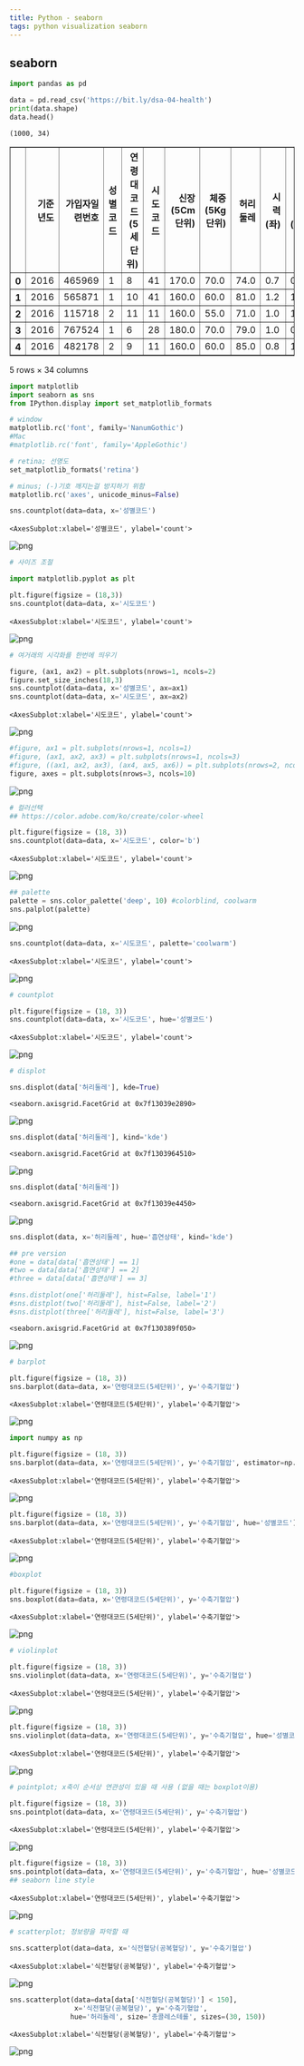```yaml
---
title: Python - seaborn
tags: python visualization seaborn
---
```


## seaborn


```python
import pandas as pd
```


```python
data = pd.read_csv('https://bit.ly/dsa-04-health')
print(data.shape)
data.head()
```

    (1000, 34)





<div>
<style scoped>
    .dataframe tbody tr th:only-of-type {
        vertical-align: middle;
    }

    .dataframe tbody tr th {
        vertical-align: top;
    }

    .dataframe thead th {
        text-align: right;
    }
</style>
<table border="1" class="dataframe">
  <thead>
    <tr style="text-align: right;">
      <th></th>
      <th>기준년도</th>
      <th>가입자일련번호</th>
      <th>성별코드</th>
      <th>연령대코드(5세단위)</th>
      <th>시도코드</th>
      <th>신장(5Cm단위)</th>
      <th>체중(5Kg단위)</th>
      <th>허리둘레</th>
      <th>시력(좌)</th>
      <th>시력(우)</th>
      <th>...</th>
      <th>감마지티피</th>
      <th>흡연상태</th>
      <th>음주여부</th>
      <th>구강검진 수검여부</th>
      <th>치아우식증유무</th>
      <th>결손치유무</th>
      <th>치아마모증유무</th>
      <th>제3대구치(사랑니)이상</th>
      <th>치석</th>
      <th>데이터공개일자</th>
    </tr>
  </thead>
  <tbody>
    <tr>
      <th>0</th>
      <td>2016</td>
      <td>465969</td>
      <td>1</td>
      <td>8</td>
      <td>41</td>
      <td>170.0</td>
      <td>70.0</td>
      <td>74.0</td>
      <td>0.7</td>
      <td>0.7</td>
      <td>...</td>
      <td>96.0</td>
      <td>3.0</td>
      <td>NaN</td>
      <td>1</td>
      <td>NaN</td>
      <td>NaN</td>
      <td>NaN</td>
      <td>NaN</td>
      <td>2.0</td>
      <td>20171219</td>
    </tr>
    <tr>
      <th>1</th>
      <td>2016</td>
      <td>565871</td>
      <td>1</td>
      <td>10</td>
      <td>41</td>
      <td>160.0</td>
      <td>60.0</td>
      <td>81.0</td>
      <td>1.2</td>
      <td>1.0</td>
      <td>...</td>
      <td>14.0</td>
      <td>1.0</td>
      <td>NaN</td>
      <td>0</td>
      <td>NaN</td>
      <td>NaN</td>
      <td>NaN</td>
      <td>NaN</td>
      <td>NaN</td>
      <td>20171219</td>
    </tr>
    <tr>
      <th>2</th>
      <td>2016</td>
      <td>115718</td>
      <td>2</td>
      <td>11</td>
      <td>11</td>
      <td>160.0</td>
      <td>55.0</td>
      <td>71.0</td>
      <td>1.0</td>
      <td>1.0</td>
      <td>...</td>
      <td>20.0</td>
      <td>1.0</td>
      <td>NaN</td>
      <td>1</td>
      <td>NaN</td>
      <td>NaN</td>
      <td>NaN</td>
      <td>NaN</td>
      <td>0.0</td>
      <td>20171219</td>
    </tr>
    <tr>
      <th>3</th>
      <td>2016</td>
      <td>767524</td>
      <td>1</td>
      <td>6</td>
      <td>28</td>
      <td>180.0</td>
      <td>70.0</td>
      <td>79.0</td>
      <td>1.0</td>
      <td>0.9</td>
      <td>...</td>
      <td>16.0</td>
      <td>1.0</td>
      <td>NaN</td>
      <td>0</td>
      <td>NaN</td>
      <td>NaN</td>
      <td>NaN</td>
      <td>NaN</td>
      <td>NaN</td>
      <td>20171219</td>
    </tr>
    <tr>
      <th>4</th>
      <td>2016</td>
      <td>482178</td>
      <td>2</td>
      <td>9</td>
      <td>11</td>
      <td>160.0</td>
      <td>60.0</td>
      <td>85.0</td>
      <td>0.8</td>
      <td>1.2</td>
      <td>...</td>
      <td>13.0</td>
      <td>1.0</td>
      <td>NaN</td>
      <td>1</td>
      <td>NaN</td>
      <td>NaN</td>
      <td>NaN</td>
      <td>NaN</td>
      <td>0.0</td>
      <td>20171219</td>
    </tr>
  </tbody>
</table>
<p>5 rows × 34 columns</p>
</div>




```python
import matplotlib
import seaborn as sns
from IPython.display import set_matplotlib_formats

# window
matplotlib.rc('font', family='NanumGothic')
#Mac
#matplotlib.rc('font', family='AppleGothic')

# retina; 선명도
set_matplotlib_formats('retina')

# minus; (-)기호 깨지는걸 방지하기 위함
matplotlib.rc('axes', unicode_minus=False)
```


```python
sns.countplot(data=data, x='성별코드')
```




    <AxesSubplot:xlabel='성별코드', ylabel='count'>




    
![png](visualization_files/visualization_4_1.png)
    



```python
# 사이즈 조절

import matplotlib.pyplot as plt

plt.figure(figsize = (18,3))
sns.countplot(data=data, x='시도코드')
```




    <AxesSubplot:xlabel='시도코드', ylabel='count'>




    
![png](visualization_files/visualization_5_1.png)
    



```python
# 여거래의 시각화를 한번에 띄우기

figure, (ax1, ax2) = plt.subplots(nrows=1, ncols=2)
figure.set_size_inches(18,3)
sns.countplot(data=data, x='성별코드', ax=ax1)
sns.countplot(data=data, x='시도코드', ax=ax2)
```




    <AxesSubplot:xlabel='시도코드', ylabel='count'>




    
![png](visualization_files/visualization_6_1.png)
    



```python
#figure, ax1 = plt.subplots(nrows=1, ncols=1)
#figure, (ax1, ax2, ax3) = plt.subplots(nrows=1, ncols=3)
#figure, ((ax1, ax2, ax3), (ax4, ax5, ax6)) = plt.subplots(nrows=2, ncols=3)
figure, axes = plt.subplots(nrows=3, ncols=10)

```


    
![png](visualization_files/visualization_7_0.png)
    



```python
# 컬러선택
## https://color.adobe.com/ko/create/color-wheel

plt.figure(figsize = (18, 3))
sns.countplot(data=data, x='시도코드', color='b')
```




    <AxesSubplot:xlabel='시도코드', ylabel='count'>




    
![png](visualization_files/visualization_8_1.png)
    



```python
## palette
palette = sns.color_palette('deep', 10) #colorblind, coolwarm
sns.palplot(palette)
```


    
![png](visualization_files/visualization_9_0.png)
    



```python
sns.countplot(data=data, x='시도코드', palette='coolwarm')
```




    <AxesSubplot:xlabel='시도코드', ylabel='count'>




    
![png](visualization_files/visualization_10_1.png)
    



```python
# countplot

plt.figure(figsize = (18, 3))
sns.countplot(data=data, x='시도코드', hue='성별코드')
```




    <AxesSubplot:xlabel='시도코드', ylabel='count'>




    
![png](visualization_files/visualization_11_1.png)
    



```python
# displot

sns.displot(data['허리둘레'], kde=True)
```




    <seaborn.axisgrid.FacetGrid at 0x7f13039e2890>




    
![png](visualization_files/visualization_12_1.png)
    



```python
sns.displot(data['허리둘레'], kind='kde')
```




    <seaborn.axisgrid.FacetGrid at 0x7f1303964510>




    
![png](visualization_files/visualization_13_1.png)
    



```python
sns.displot(data['허리둘레'])
```




    <seaborn.axisgrid.FacetGrid at 0x7f13039e4450>




    
![png](visualization_files/visualization_14_1.png)
    



```python
sns.displot(data, x='허리둘레', hue='흡연상태', kind='kde')

## pre version
#one = data[data['흡연상태'] == 1]
#two = data[data['흡연상태'] == 2]
#three = data[data['흡연상태'] == 3]

#sns.distplot(one['허리둘레'], hist=False, label='1')
#sns.distplot(two['허리둘레'], hist=False, label='2')
#sns.distplot(three['허리둘레'], hist=False, label='3')
```




    <seaborn.axisgrid.FacetGrid at 0x7f130389f050>




    
![png](visualization_files/visualization_15_1.png)
    



```python
# barplot

plt.figure(figsize = (18, 3))
sns.barplot(data=data, x='연령대코드(5세단위)', y='수축기혈압')
```




    <AxesSubplot:xlabel='연령대코드(5세단위)', ylabel='수축기혈압'>




    
![png](visualization_files/visualization_16_1.png)
    



```python
import numpy as np

plt.figure(figsize = (18, 3))
sns.barplot(data=data, x='연령대코드(5세단위)', y='수축기혈압', estimator=np.sum)
```




    <AxesSubplot:xlabel='연령대코드(5세단위)', ylabel='수축기혈압'>




    
![png](visualization_files/visualization_17_1.png)
    



```python
plt.figure(figsize = (18, 3))
sns.barplot(data=data, x='연령대코드(5세단위)', y='수축기혈압', hue='성별코드') # orient='h' ; transpose
```




    <AxesSubplot:xlabel='연령대코드(5세단위)', ylabel='수축기혈압'>




    
![png](visualization_files/visualization_18_1.png)
    



```python
#boxplot

plt.figure(figsize = (18, 3))
sns.boxplot(data=data, x='연령대코드(5세단위)', y='수축기혈압')
```




    <AxesSubplot:xlabel='연령대코드(5세단위)', ylabel='수축기혈압'>




    
![png](visualization_files/visualization_19_1.png)
    



```python
# violinplot

plt.figure(figsize = (18, 3))
sns.violinplot(data=data, x='연령대코드(5세단위)', y='수축기혈압')
```




    <AxesSubplot:xlabel='연령대코드(5세단위)', ylabel='수축기혈압'>




    
![png](visualization_files/visualization_20_1.png)
    



```python
plt.figure(figsize = (18, 3))
sns.violinplot(data=data, x='연령대코드(5세단위)', y='수축기혈압', hue='성별코드', split=True)
```




    <AxesSubplot:xlabel='연령대코드(5세단위)', ylabel='수축기혈압'>




    
![png](visualization_files/visualization_21_1.png)
    



```python
# pointplot; x축이 순서상 연관성이 있을 때 사용 (없을 때는 boxplot이용)

plt.figure(figsize = (18, 3))
sns.pointplot(data=data, x='연령대코드(5세단위)', y='수축기혈압')
```




    <AxesSubplot:xlabel='연령대코드(5세단위)', ylabel='수축기혈압'>




    
![png](visualization_files/visualization_22_1.png)
    



```python
plt.figure(figsize = (18, 3))
sns.pointplot(data=data, x='연령대코드(5세단위)', y='수축기혈압', hue='성별코드', linestyles=[':','--'])
## seaborn line style
```




    <AxesSubplot:xlabel='연령대코드(5세단위)', ylabel='수축기혈압'>




    
![png](visualization_files/visualization_23_1.png)
    



```python
# scatterplot; 정보량을 파악할 때

sns.scatterplot(data=data, x='식전혈당(공복혈당)', y='수축기혈압')
```




    <AxesSubplot:xlabel='식전혈당(공복혈당)', ylabel='수축기혈압'>




    
![png](visualization_files/visualization_24_1.png)
    



```python
sns.scatterplot(data=data[data['식전혈당(공복혈당)'] < 150], 
                x='식전혈당(공복혈당)', y='수축기혈압',
               hue='허리둘레', size='총콜레스테롤', sizes=(30, 150))
```




    <AxesSubplot:xlabel='식전혈당(공복혈당)', ylabel='수축기혈압'>




    
![png](visualization_files/visualization_25_1.png)
    

